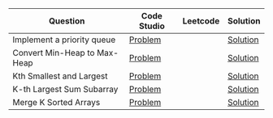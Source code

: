 | Question                     | Code Studio                                                                                                                                         | Leetcode | Solution                                |
| ---------------------------- | --------------------------------------------------------------------------------------------------------------------------------------------------- | -------- | --------------------------------------- |
| Implement a priority queue   | [Problem](https://www.codingninjas.com/studio/problems/implement-a-priority-queue-using-heap-and-also-implement-getmaxelement-in-the-queue_1743878) |          | [Solution](ImplementPriorityQueue.java) |
| Convert Min-Heap to Max-Heap | [Problem](https://www.codingninjas.com/studio/problems/convert-min-heap-to-max-heap_630293)                                                         |          | [Solution](MinHeapToMaxHeap.java)       |
| Kth Smallest and Largest     | [Problem](https://www.codingninjas.com/studio/problems/kth-smallest-and-largest-element-of-array_1115488)                                           |          | [Solution](KSmallestAndLargest.java)    |
| K-th Largest Sum Subarray    | [Problem](https://www.codingninjas.com/studio/problems/k-th-largest-sum-contiguous-subarray_920398)                                                 |          | [Solution](KthLargestSubArraySum.java)  |
| Merge K Sorted Arrays        | [Problem](https://www.codingninjas.com/studio/problems/merge-k-sorted-arrays_975379)                                                                |          | [Solution](MergeKSortedArray.java)      |
